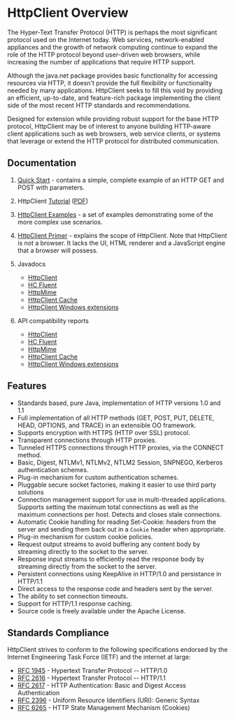 <!--
    Licensed to the Apache Software Foundation (ASF) under one
    or more contributor license agreements.  See the NOTICE file
    distributed with this work for additional information
    regarding copyright ownership.  The ASF licenses this file
    to you under the Apache License, Version 2.0 (the
    "License"); you may not use this file except in compliance
    with the License.  You may obtain a copy of the License at
    
      http://www.apache.org/licenses/LICENSE-2.0
    
    Unless required by applicable law or agreed to in writing,
    software distributed under the License is distributed on an
    "AS IS" BASIS, WITHOUT WARRANTIES OR CONDITIONS OF ANY
    KIND, either express or implied.  See the License for the
    specific language governing permissions and limitations
    under the License.
-->

HttpClient Overview
===================

The Hyper-Text Transfer Protocol (HTTP) is perhaps the most significant protocol used on the Internet today. Web
services, network-enabled appliances and the growth of network computing continue to expand the role of the HTTP
protocol beyond user-driven web browsers, while increasing the number of applications that require HTTP support.

Although the java.net package provides basic functionality for accessing resources via HTTP, it doesn't provide the full
flexibility or functionality needed by many applications. HttpClient seeks to fill this void by providing an efficient,
up-to-date, and feature-rich package implementing the client side of the most recent HTTP standards and recommendations.

Designed for extension while providing robust support for the base HTTP protocol, HttpClient may be of interest to
anyone building HTTP-aware client applications such as web browsers, web service clients, or systems that leverage or
extend the HTTP protocol for distributed communication.

Documentation
-------------

1. [Quick Start](quickstart.md) - contains a simple, complete example of an HTTP GET and POST with parameters.
1. HttpClient [Tutorial](./current/tutorial/html/) ([PDF](./current/tutorial/pdf/httpclient-tutorial.pdf))
1. [HttpClient Examples](examples.md) - a set of examples demonstrating some of the more complex use scenarios.
1. [HttpClient Primer](./primer.html) - explains the scope of HttpClient. Note that HttpClient is not a browser. It
   lacks the UI, HTML renderer and a JavaScript engine that a browser will possess.

1. Javadocs
    - [HttpClient](./current/httpclient/apidocs/)
    - [HC Fluent](./current/fluent-hc/apidocs/)
    - [HttpMime](./current/httpmime/apidocs/)
    - [HttpClient Cache](./current/httpclient-cache/apidocs/)
    - [HttpClient Windows extensions](./current/httpclient-win/apidocs/)

1. API compatibility reports
    - [HttpClient](./current/httpclient/clirr-report.html)
    - [HC Fluent](./current/fluent-hc/clirr-report.html)
    - [HttpMime](./current/httpmime/clirr-report.html)
    - [HttpClient Cache](./current/httpclient-cache/clirr-report.html)
    - [HttpClient Windows extensions](./current/httpclient-win/clirr-report.html)

Features
--------

- Standards based, pure Java, implementation of HTTP versions 1.0 and 1.1
- Full implementation of all HTTP methods (GET, POST, PUT, DELETE, HEAD, OPTIONS, and TRACE)
  in an extensible OO framework.
- Supports encryption with HTTPS (HTTP over SSL) protocol.
- Transparent connections through HTTP proxies.
- Tunneled HTTPS connections through HTTP proxies, via the CONNECT method.
- Basic, Digest, NTLMv1, NTLMv2, NTLM2 Session, SNPNEGO, Kerberos authentication schemes.
- Plug-in mechanism for custom authentication schemes.
- Pluggable secure socket factories, making it easier to use third party solutions
- Connection management support for use in multi-threaded applications. Supports setting the maximum total connections
  as well as the maximum connections per host. Detects and closes stale connections.
- Automatic Cookie handling for reading Set-Cookie: headers from the server and sending them back out in a `Cookie`
  header when appropriate.
- Plug-in mechanism for custom cookie policies.
- Request output streams to avoid buffering any content body by streaming directly to the socket to the server.
- Response input streams to efficiently read the response body by streaming directly from the socket to the server.
- Persistent connections using KeepAlive in HTTP/1.0 and persistance in HTTP/1.1
- Direct access to the response code and headers sent by the server.
- The ability to set connection timeouts.
- Support for HTTP/1.1 response caching.
- Source code is freely available under the Apache License.

Standards Compliance
--------------------

HttpClient strives to conform to the following specifications endorsed by the Internet Engineering Task Force (IETF) and
the internet at large:

- [RFC 1945](https://datatracker.ietf.org/doc/html/rfc1945) - Hypertext Transfer Protocol -- HTTP/1.0
- [RFC 2616](https://datatracker.ietf.org/doc/html/rfc2616) - Hypertext Transfer Protocol -- HTTP/1.1
- [RFC 2617](https://datatracker.ietf.org/doc/html/rfc2617) - HTTP Authentication: Basic and Digest Access Authentication
- [RFC 2396](https://datatracker.ietf.org/doc/html/rfc2396) - Uniform Resource Identifiers (URI): Generic Syntax
- [RFC 6265](https://datatracker.ietf.org/doc/html/rfc6265) - HTTP State Management Mechanism (Cookies)

